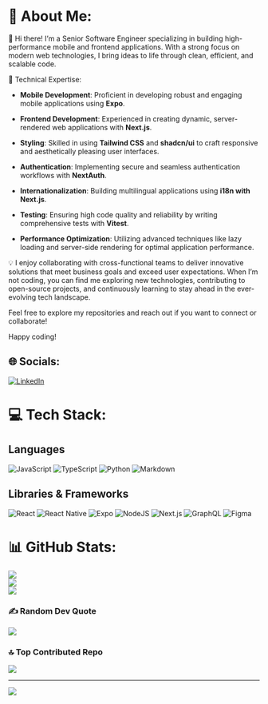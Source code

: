 # 💫 About Me:
👋 Hi there! I’m a Senior Software Engineer specializing in building high-performance mobile and frontend applications. With a strong focus on modern web technologies, I bring ideas to life through clean, efficient, and scalable code.

🔧 Technical Expertise:

-	**Mobile Development**: Proficient in developing robust and engaging mobile applications using **Expo**.

-	**Frontend Development**: Experienced in creating dynamic, server-rendered web applications with **Next.js**.

-	**Styling**: Skilled in using **Tailwind CSS** and **shadcn/ui** to craft responsive and aesthetically pleasing user interfaces.

-	**Authentication**: Implementing secure and seamless authentication workflows with **NextAuth**.

-	**Internationalization**: Building multilingual applications using **i18n with Next.js**.

-	**Testing**: Ensuring high code quality and reliability by writing comprehensive tests with **Vitest**.

-	**Performance Optimization**: Utilizing advanced techniques like lazy loading and server-side rendering for optimal application performance.

💡 I enjoy collaborating with cross-functional teams to deliver innovative solutions that meet business goals and exceed user expectations. When I’m not coding, you can find me exploring new technologies, contributing to open-source projects, and continuously learning to stay ahead in the ever-evolving tech landscape.

Feel free to explore my repositories and reach out if you want to connect or collaborate!

Happy coding!


## 🌐 Socials:
[![LinkedIn](https://img.shields.io/badge/LinkedIn-%230077B5.svg?logo=linkedin&logoColor=white)](https://linkedin.com/in/thormengkheang) 

# 💻 Tech Stack:

## Languages
![JavaScript](https://img.shields.io/badge/JavaScript-F7DF1E?logo=javascript&logoColor=000) ![TypeScript](https://img.shields.io/badge/TypeScript-3178C6?logo=typescript&logoColor=fff) ![Python](https://img.shields.io/badge/Python-3776AB?logo=python&logoColor=fff) ![Markdown](https://img.shields.io/badge/markdown-%23000000.svg?style=flat&logo=markdown&logoColor=white)

## Libraries & Frameworks

![React](https://img.shields.io/badge/React-%2320232a.svg?logo=react&logoColor=%2361DAFB) ![React Native](https://img.shields.io/badge/React_Native-%2320232a.svg?logo=react&logoColor=%2361DAFB) ![Expo](https://img.shields.io/badge/Expo-000020?logo=expo&logoColor=fff) ![NodeJS](https://img.shields.io/badge/Node.js-6DA55F?logo=node.js&logoColor=white) ![Next.js](https://img.shields.io/badge/Next.js-black?logo=next.js&logoColor=white)  ![GraphQL](https://img.shields.io/badge/-GraphQL-E10098?style=flat&logo=graphql&logoColor=white) ![Figma](https://img.shields.io/badge/figma-%23F24E1E.svg?style=flat&logo=figma&logoColor=white)

# 📊 GitHub Stats:
![](https://github-readme-stats.vercel.app/api?username=thormengkheang&theme=dark&hide_border=false&include_all_commits=true&count_private=true)<br/>
![](https://github-readme-streak-stats.herokuapp.com/?user=thormengkheang&theme=dark&hide_border=false)<br/>
![](https://github-readme-stats.vercel.app/api/top-langs/?username=thormengkheang&theme=dark&hide_border=false&include_all_commits=true&count_private=true&layout=compact)

### ✍️ Random Dev Quote
![](https://quotes-github-readme.vercel.app/api?type=horizontal&theme=radical)

### 🔝 Top Contributed Repo
![](https://github-contributor-stats.vercel.app/api?username=thormengkheang&limit=5&theme=nord&combine_all_yearly_contributions=true)


---
[![](https://visitcount.itsvg.in/api?id=thormengkheang&icon=5&color=6)](https://visitcount.itsvg.in)

<!-- Proudly created with GPRM ( https://gprm.itsvg.in ) -->
